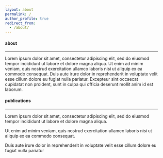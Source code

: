 ```yaml
---
layout: about
permalink: /
author_profile: true
redirect_from: 
  - /about/
---
```


#### about
---
Lorem ipsum dolor sit amet, consectetur adipiscing elit, sed do eiusmod tempor incididunt ut labore et dolore magna aliqua. Ut enim ad minim veniam, quis nostrud exercitation ullamco laboris nisi ut aliquip ex ea commodo consequat. Duis aute irure dolor in reprehenderit in voluptate velit esse cillum dolore eu fugiat nulla pariatur. Excepteur sint occaecat cupidatat non proident, sunt in culpa qui officia deserunt mollit anim id est laborum.


#### publications
---
Lorem ipsum dolor sit amet, consectetur adipiscing elit, sed do eiusmod tempor incididunt ut labore et dolore magna aliqua.  

Ut enim ad minim veniam, quis nostrud exercitation ullamco laboris nisi ut aliquip ex ea commodo consequat.  

Duis aute irure dolor in reprehenderit in voluptate velit esse cillum dolore eu fugiat nulla pariatur